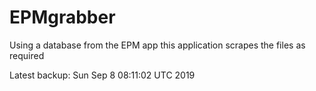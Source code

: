# EPMgrabber
Using a database from the EPM app this application scrapes the files as required


Latest backup: Sun Sep 8 08:11:02 UTC 2019
